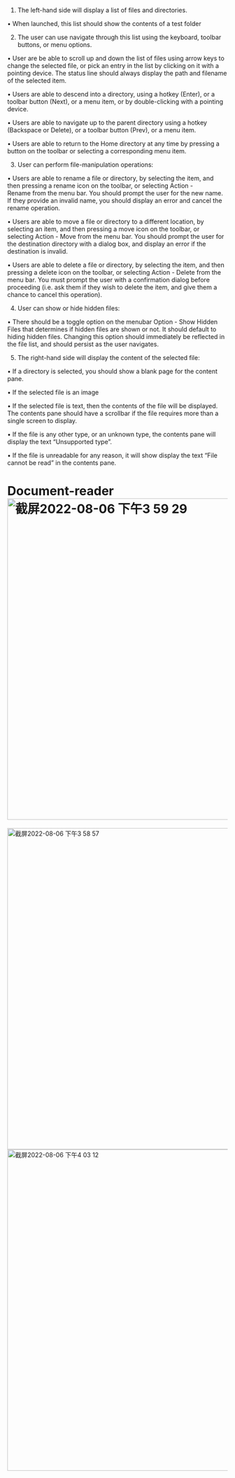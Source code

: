 1. The left-hand side will display a list of files and directories.

• When launched, this list should show the contents of a test folder

2. The user can use navigate through this list using the keyboard, toolbar buttons, or menu options.

• User are be able to scroll up and down the list of files using arrow keys to change the selected file, or pick an entry in the list by clicking on it with a pointing device. The status line should always display the path and filename of the selected item.

• Users are able to descend into a directory, using a hotkey (Enter), or a toolbar button (Next), or a menu item, or by double-clicking with a pointing device.

• Users are able to navigate up to the parent directory using a hotkey (Backspace or Delete), or a toolbar button (Prev), or a menu item.

• Users are able to return to the Home directory at any time by pressing a button on the toolbar or selecting a corresponding menu item.

3. User can perform file-manipulation operations:

• Users are able to rename a file or directory, by selecting the item, and then pressing a rename icon on the toolbar, or selecting Action - Rename from the menu bar. You should prompt the user for the new name. If they provide an invalid name, you should display an error and cancel the rename operation.

• Users are able to move a file or directory to a different location, by selecting an item, and then pressing a move icon on the toolbar, or selecting Action - Move from the menu bar. You should prompt the user for the destination directory with a dialog box, and display an error if the destination is invalid.

• Users are able to delete a file or directory, by selecting the item, and then pressing a delete icon on the toolbar, or selecting Action - Delete from the menu bar. You must prompt the user with a confirmation dialog before proceeding (i.e. ask them if they wish to delete the item, and give them a chance to cancel this operation).

4. User can show or hide hidden files:

• There should be a toggle option on the menubar Option - Show Hidden Files that determines if hidden files are shown or not. It should default to hiding hidden files. Changing this option should immediately be reflected in the file list, and should persist as the user navigates.

5. The right-hand side will display the content of the selected file:

• If a directory is selected, you should show a blank page for the content pane.

• If the selected file is an image

• If the selected file is text, then the contents of the file will be displayed. The contents pane should have a scrollbar if the file requires more than a single screen to display.

• If the file is any other type, or an unknown type, the contents pane will display the text “Unsupported type”.

• If the file is unreadable for any reason, it will show display the text “File cannot be read” in the contents pane.


# Document-reader<img width="734" alt="截屏2022-08-06 下午3 59 29" src="https://user-images.githubusercontent.com/85118325/183264478-c38756f6-9d64-4a7c-8f49-967c72958c3c.png">
<img width="734" alt="截屏2022-08-06 下午3 58 57" src="https://user-images.githubusercontent.com/85118325/183264484-5aefaaa2-581d-4976-9636-36b843523fff.png">
<img width="734" alt="截屏2022-08-06 下午4 03 12" src="https://user-images.githubusercontent.com/85118325/183264486-387aa218-865b-4f9b-ab79-54b9fc3a2988.png">


